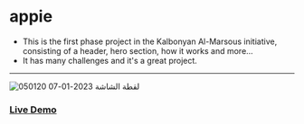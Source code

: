 # appie
* This is the first phase project in the Kalbonyan Al-Marsous initiative, consisting of a header, hero section, how it works and more...
* It has many challenges and it's a great project.
---
![لقطة الشاشة 2023-01-07 050120](https://user-images.githubusercontent.com/100860879/211128540-7794674e-4be4-4b3f-b0c7-d22f2db358c0.jpg)

<h3><a href="https://youssef-mhmoud.github.io/appie/">Live Demo</a></h3>
